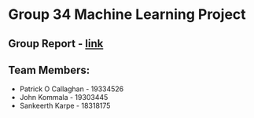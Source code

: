 # Group 34 Machine Learning Project

## Group Report - [link](https://github.com/paddyocallaghan/Machine-Learning-34/blob/main/Group%20Project%20Report.pdf)

## Team Members:
- Patrick O Callaghan - 19334526
- John Kommala - 19303445
- Sankeerth Karpe -  18318175
